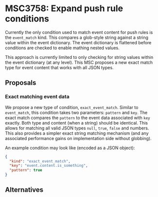 # MSC3758: Expand push rule conditions

Currently the only condition used to match event content for push rules is the `event_match` kind.
This compares a glob-style string against a string value within the event dictionary. The event
dictionary is flattened before conditions are checked to enable mathing nested values.

This approach is currently limited to only checking for string values within the event dictionary
(at any level). This MSC proposes a new exact match type for event content that works with all
JSON types.


## Proposals

### Exact matching event data

We propose a new type of condition, `exact_event_match`. Similar to `event_match`, this condition
takes two parameters: `pattern` and `key`. The exact match compares the `pattern` to the event data
associated with `key` exactly. Both type and content (when a string) should be identical. This allows
for matching all valid JSON types `null`, `true`, `false` and numbers. This also provides a simpler
exact string matching mechanism (and any associated performance gains on implementation side without
globbing).

An example condition may look like (encoded as a JSON object):

```json
{
  "kind": "exact_event_match",
  "key": "event.content.is_something",
  "pattern": true
}
```


## Alternatives

